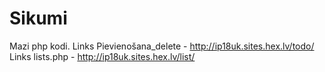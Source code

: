 # Sikumi
Mazi php kodi.
Links Pievienošana_delete - http://ip18uk.sites.hex.lv/todo/
Links lists.php - http://ip18uk.sites.hex.lv/list/
